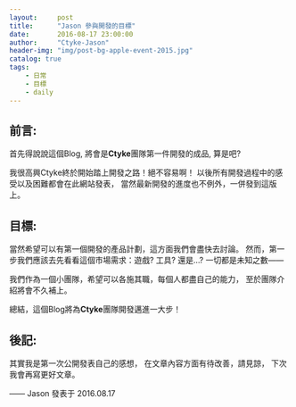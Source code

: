 ```yaml
---
layout:     post
title:      "Jason 參與開發的目標"
date:       2016-08-17 23:00:00
author:     "Ctyke-Jason"
header-img: "img/post-bg-apple-event-2015.jpg"
catalog: true
tags:
    - 日常
    - 目標
    - daily
---
```


## 前言:

首先得說說這個Blog, 將會是**Ctyke**團隊第一件開發的成品, 算是吧?

我很高興Ctyke終於開始踏上開發之路！絕不容易啊！
以後所有開發過程中的感受以及困難都會在此網站發表，
當然最新開發的進度也不例外，一併發到這版上。


## 目標:
當然希望可以有第一個開發的產品計劃，這方面我們會盡快去討論。
然而，第一步我們應該去先看看這個市場需求：遊戲? 工具? 還是...?
一切都是未知之數——

我們作為一個小團隊，希望可以各施其職，每個人都盡自己的能力，
至於團隊介紹將會不久補上。

總結，這個Blog將為**Ctyke**團隊開發邁進一大步！

## 後記:
其實我是第一次公開發表自己的感想，
在文章內容方面有待改善，請見諒，
下次我會再寫更好文章。

—— Jason 發表于 2016.08.17
